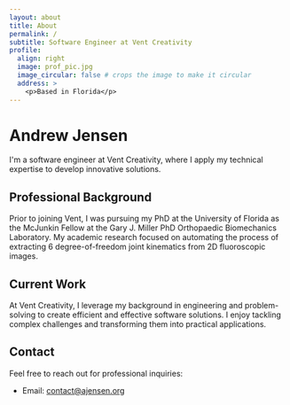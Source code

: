 ```yaml
---
layout: about
title: About
permalink: /
subtitle: Software Engineer at Vent Creativity
profile:
  align: right
  image: prof_pic.jpg
  image_circular: false # crops the image to make it circular
  address: >
    <p>Based in Florida</p>
---
```


# Andrew Jensen

I'm a software engineer at Vent Creativity, where I apply my technical expertise to develop innovative solutions.

## Professional Background

Prior to joining Vent, I was pursuing my PhD at the University of Florida as the McJunkin Fellow at the Gary J. Miller PhD Orthopaedic Biomechanics Laboratory. My academic research focused on automating the process of extracting 6 degree-of-freedom joint kinematics from 2D fluoroscopic images.

## Current Work

At Vent Creativity, I leverage my background in engineering and problem-solving to create efficient and effective software solutions. I enjoy tackling complex challenges and transforming them into practical applications.

## Contact

Feel free to reach out for professional inquiries:
- Email: [contact@ajensen.org](mailto:contact@ajensen.org)
